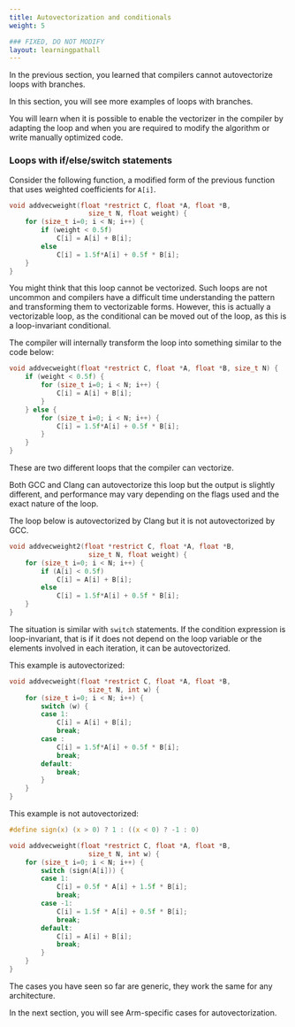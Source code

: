 ```yaml
---
title: Autovectorization and conditionals
weight: 5

### FIXED, DO NOT MODIFY
layout: learningpathall
---
```


In the previous section, you learned that compilers cannot autovectorize loops with branches. 

In this section, you will see more examples of loops with branches.

You will learn when it is possible to enable the vectorizer in the compiler by adapting the loop and when you are required to modify the algorithm or write manually optimized code.

### Loops with if/else/switch statements

Consider the following function, a modified form of the previous function that uses weighted coefficients for `A[i]`.

```C
void addvecweight(float *restrict C, float *A, float *B,
                    size_t N, float weight) {
    for (size_t i=0; i < N; i++) {
        if (weight < 0.5f)
            C[i] = A[i] + B[i];
        else
            C[i] = 1.5f*A[i] + 0.5f * B[i];
    }
}
```

You might think that this loop cannot be vectorized. Such loops are not uncommon and compilers have a difficult time understanding the pattern and transforming them to vectorizable forms. However, this is actually a vectorizable loop, as the conditional can be moved out of the loop, as this is a loop-invariant conditional. 

The compiler will internally transform the loop into something similar to the code below: 

```C
void addvecweight(float *restrict C, float *A, float *B, size_t N) {
    if (weight < 0.5f) {
        for (size_t i=0; i < N; i++) {
            C[i] = A[i] + B[i];
        }
    } else {
        for (size_t i=0; i < N; i++) {
            C[i] = 1.5f*A[i] + 0.5f * B[i];
        }
    }
}
```

These are two different loops that the compiler can vectorize. 

Both GCC and Clang can autovectorize this loop but the output is slightly different, and performance may vary depending on the flags used and the exact nature of the loop.

The loop below is autovectorized by Clang but it is not autovectorized by GCC. 

```C
void addvecweight2(float *restrict C, float *A, float *B,
                    size_t N, float weight) {
    for (size_t i=0; i < N; i++) {
        if (A[i] < 0.5f)
            C[i] = A[i] + B[i];
        else
            C[i] = 1.5f*A[i] + 0.5f * B[i];
    }
}
```

The situation is similar with `switch` statements. If the condition expression is loop-invariant, that is if it does not depend on the loop variable or the elements involved in each iteration, it can be autovectorized.

This example is autovectorized:

```C
void addvecweight(float *restrict C, float *A, float *B,
                    size_t N, int w) {
    for (size_t i=0; i < N; i++) {
        switch (w) {
        case 1:
            C[i] = A[i] + B[i];
            break;
        case :
            C[i] = 1.5f*A[i] + 0.5f * B[i];
            break;
        default:
            break;
        }
    }
}
```

This example is not autovectorized: 

```C
#define sign(x) (x > 0) ? 1 : ((x < 0) ? -1 : 0)

void addvecweight(float *restrict C, float *A, float *B,
                    size_t N, int w) {
    for (size_t i=0; i < N; i++) {
        switch (sign(A[i])) {
        case 1:
            C[i] = 0.5f * A[i] + 1.5f * B[i];
            break;
        case -1:
            C[i] = 1.5f * A[i] + 0.5f * B[i];
            break;
        default:
            C[i] = A[i] + B[i];
            break;
        }
    }
}
```

The cases you have seen so far are generic, they work the same for any architecture. 

In the next section, you will see Arm-specific cases for autovectorization.
